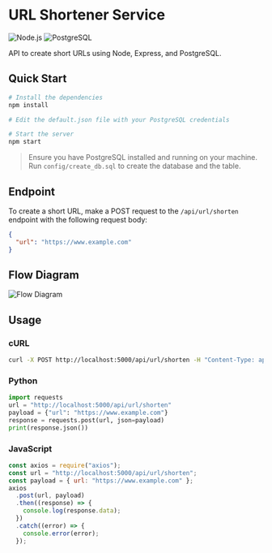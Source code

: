 # URL Shortener Service

![Node.js](https://a11ybadges.com/badge?logo=nodedotjs)
![PostgreSQL](https://a11ybadges.com/badge?logo=postgresql)

API to create short URLs using Node, Express, and PostgreSQL.

## Quick Start

```bash
# Install the dependencies
npm install

# Edit the default.json file with your PostgreSQL credentials

# Start the server
npm start
```

> Ensure you have PostgreSQL installed and running on your machine. Run `config/create_db.sql` to create the database and the table.

## Endpoint

To create a short URL, make a POST request to the `/api/url/shorten` endpoint with the following request body:

```json
{
  "url": "https://www.example.com"
}
```

## Flow Diagram

![Flow Diagram](./docs/flow_diagram.svg)

## Usage

### cURL

```bash
curl -X POST http://localhost:5000/api/url/shorten -H "Content-Type: application/json" -d '{"url": "https://www.example.com"}'
```

### Python

```python
import requests
url = "http://localhost:5000/api/url/shorten"
payload = {"url": "https://www.example.com"}
response = requests.post(url, json=payload)
print(response.json())
```

### JavaScript

```javascript
const axios = require("axios");
const url = "http://localhost:5000/api/url/shorten";
const payload = { url: "https://www.example.com" };
axios
  .post(url, payload)
  .then((response) => {
    console.log(response.data);
  })
  .catch((error) => {
    console.error(error);
  });
```
